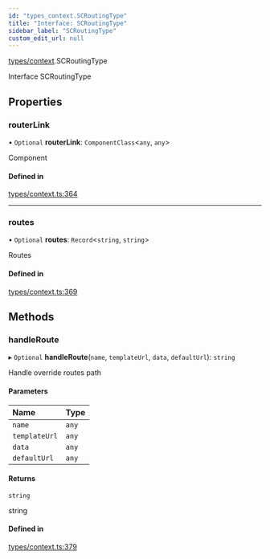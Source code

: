 ```yaml
---
id: "types_context.SCRoutingType"
title: "Interface: SCRoutingType"
sidebar_label: "SCRoutingType"
custom_edit_url: null
---
```


[types/context](../modules/types_context).SCRoutingType

Interface SCRoutingType

## Properties

### routerLink

• `Optional` **routerLink**: `ComponentClass`<`any`, `any`\>

Component

#### Defined in

[types/context.ts:364](https://github.com/selfcommunity/community-ui/blob/0c5b0c7/packages/sc-core/src/types/context.ts#L364)

___

### routes

• `Optional` **routes**: `Record`<`string`, `string`\>

Routes

#### Defined in

[types/context.ts:369](https://github.com/selfcommunity/community-ui/blob/0c5b0c7/packages/sc-core/src/types/context.ts#L369)

## Methods

### handleRoute

▸ `Optional` **handleRoute**(`name`, `templateUrl`, `data`, `defaultUrl`): `string`

Handle override routes path

#### Parameters

| Name | Type |
| :------ | :------ |
| `name` | `any` |
| `templateUrl` | `any` |
| `data` | `any` |
| `defaultUrl` | `any` |

#### Returns

`string`

string

#### Defined in

[types/context.ts:379](https://github.com/selfcommunity/community-ui/blob/0c5b0c7/packages/sc-core/src/types/context.ts#L379)
